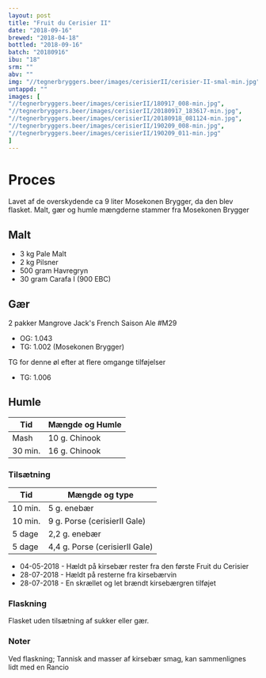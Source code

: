 ```yaml
---
layout: post
title: "Fruit du Cerisier II"
date: "2018-09-16"
brewed: "2018-04-18"
bottled: "2018-09-16"
batch: "20180916"
ibu: "18"
srm: ""
abv: ""
img: "//tegnerbryggers.beer/images/cerisierII/cerisier-II-smal-min.jpg"
untappd: ""
images: [
"//tegnerbryggers.beer/images/cerisierII/180917_008-min.jpg",
"//tegnerbryggers.beer/images/cerisierII/20180917_183617-min.jpg",
"//tegnerbryggers.beer/images/cerisierII/20180918_081124-min.jpg",
"//tegnerbryggers.beer/images/cerisierII/190209_008-min.jpg",
"//tegnerbryggers.beer/images/cerisierII/190209_011-min.jpg"
]
---
```


# Proces

Lavet af de overskydende ca 9 liter Mosekonen Brygger, da den blev flasket. Malt, gær og humle mængderne stammer fra Mosekonen Brygger

## Malt

* 3 kg Pale Malt
* 2 kg Pilsner
* 500 gram Havregryn
* 30 gram Carafa I (900 EBC)

## Gær

2 pakker Mangrove Jack's French Saison Ale #M29

* OG: 1.043
* TG: 1.002 (Mosekonen Brygger)

TG for denne øl efter at flere omgange tilføjelser

* TG: 1.006

## Humle

| Tid     | Mængde og Humle |
| ------- | --------------- |
| Mash    | 10 g. Chinook   |
| 30 min. | 16 g. Chinook   |

### Tilsætning

| Tid     | Mængde og type                 |
| ------- | ------------------------------ |
| 10 min. | 5 g. enebær                    |
| 10 min. | 9 g. Porse (cerisierII Gale)   |
| 5 dage  | 2,2 g. enebær                  |
| 5 dage  | 4,4 g. Porse (cerisierII Gale) |

* 04-05-2018 - Hældt på kirsebær rester fra den første Fruit du Cerisier
* 28-07-2018 - Hældt på resterne fra kirsebærvin
* 28-07-2018 - En skrællet og let brændt kirsebærgren tilføjet

### Flaskning

Flasket uden tilsætning af sukker eller gær.

### Noter

Ved flaskning; Tannisk and masser af kirsebær smag, kan sammenlignes lidt med en Rancio

